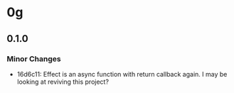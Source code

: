 # 0g

## 0.1.0

### Minor Changes

- 16d6c11: Effect is an async function with return callback again. I may be looking at reviving this project?
